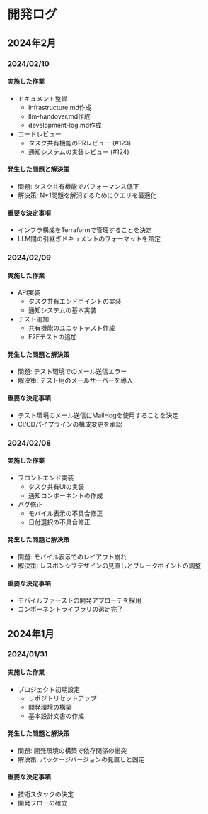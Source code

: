 # 開発ログ

## 2024年2月

### 2024/02/10
#### 実施した作業
- ドキュメント整備
  - infrastructure.md作成
  - llm-handover.md作成
  - development-log.md作成
- コードレビュー
  - タスク共有機能のPRレビュー (#123)
  - 通知システムの実装レビュー (#124)

#### 発生した問題と解決策
- 問題: タスク共有機能でパフォーマンス低下
- 解決策: N+1問題を解消するためにクエリを最適化

#### 重要な決定事項
- インフラ構成をTerraformで管理することを決定
- LLM間の引継ぎドキュメントのフォーマットを策定

### 2024/02/09
#### 実施した作業
- API実装
  - タスク共有エンドポイントの実装
  - 通知システムの基本実装
- テスト追加
  - 共有機能のユニットテスト作成
  - E2Eテストの追加

#### 発生した問題と解決策
- 問題: テスト環境でのメール送信エラー
- 解決策: テスト用のメールサーバーを導入

#### 重要な決定事項
- テスト環境のメール送信にMailHogを使用することを決定
- CI/CDパイプラインの構成変更を承認

### 2024/02/08
#### 実施した作業
- フロントエンド実装
  - タスク共有UIの実装
  - 通知コンポーネントの作成
- バグ修正
  - モバイル表示の不具合修正
  - 日付選択の不具合修正

#### 発生した問題と解決策
- 問題: モバイル表示でのレイアウト崩れ
- 解決策: レスポンシブデザインの見直しとブレークポイントの調整

#### 重要な決定事項
- モバイルファーストの開発アプローチを採用
- コンポーネントライブラリの選定完了

## 2024年1月

### 2024/01/31
#### 実施した作業
- プロジェクト初期設定
  - リポジトリセットアップ
  - 開発環境の構築
  - 基本設計文書の作成

#### 発生した問題と解決策
- 問題: 開発環境の構築で依存関係の衝突
- 解決策: パッケージバージョンの見直しと固定

#### 重要な決定事項
- 技術スタックの決定
- 開発フローの確立